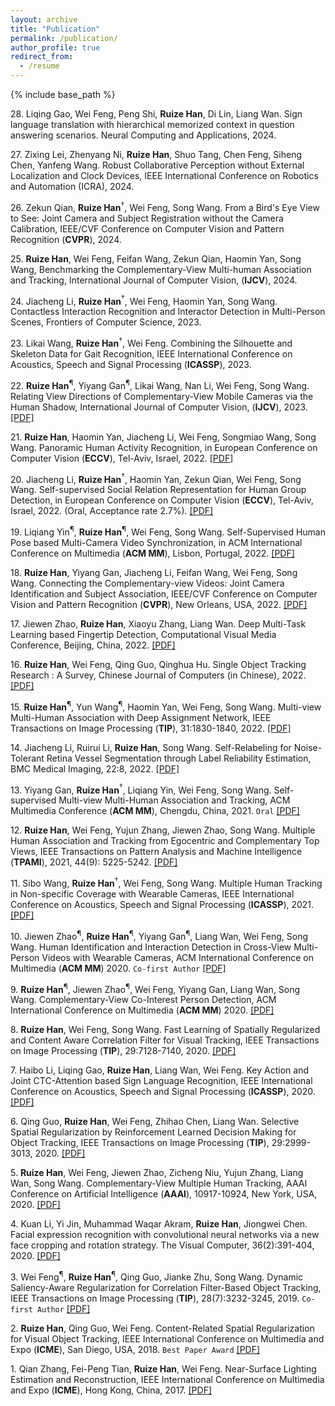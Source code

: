 ```yaml
---
layout: archive
title: "Publication"
permalink: /publication/
author_profile: true
redirect_from:
  - /resume
---
```

{% include base_path %}

28\. Liqing Gao, Wei Feng, Peng Shi, **Ruize Han**, Di Lin, Liang Wan. Sign language translation with hierarchical memorized context in question answering scenarios. Neural Computing and Applications, 2024.

27\. Zixing Lei, Zhenyang Ni, **Ruize Han**, Shuo Tang, Chen Feng, Siheng Chen, Yanfeng Wang. Robust Collaborative Perception without External Localization and Clock Devices, IEEE International Conference on Robotics and Automation (ICRA), 2024.

26\. Zekun Qian, **Ruize Han**$^\dagger$, Wei Feng, Song Wang. From a Bird's Eye View to See: Joint Camera and Subject Registration without the Camera Calibration, IEEE/CVF Conference on Computer Vision and Pattern Recognition (**CVPR**), 2024. 

25\. **Ruize Han**, Wei Feng, Feifan Wang, Zekun Qian, Haomin Yan, Song Wang, Benchmarking the Complementary-View Multi-human Association and Tracking, International Journal of Computer Vision, (**IJCV**), 2024.

24\. Jiacheng Li, **Ruize Han**$^\dagger$, Wei Feng, Haomin Yan, Song Wang. Contactless Interaction Recognition and Interactor Detection in Multi-Person Scenes, Frontiers of Computer Science, 2023.

23\. Likai Wang, **Ruize Han**$^\dagger$, Wei Feng. Combining the Silhouette and Skeleton Data for Gait Recognition, IEEE International Conference on Acoustics, Speech and Signal Processing (**ICASSP**), 2023.

22\. **Ruize Han**<sup>&para;</sup>, Yiyang Gan<sup>&para;</sup>, Likai Wang, Nan Li, Wei Feng, Song Wang. Relating View Directions of Complementary-View Mobile Cameras via the Human Shadow, International Journal of Computer Vision, (**IJCV**), 2023. [[PDF]](https://link.springer.com/article/10.1007/s11263-022-01744-z)

21\. **Ruize Han**, Haomin Yan, Jiacheng Li, Wei Feng, Songmiao Wang, Song Wang. Panoramic Human Activity Recognition, in European Conference on Computer Vision (**ECCV**), Tel-Aviv, Israel, 2022. [[PDF]](http://ruizehan.github.io/files/22-ECCV-PanoAct.pdf)

20\. Jiacheng Li, **Ruize Han**$^\dagger$, Haomin Yan, Zekun Qian, Wei Feng, Song Wang. Self-supervised Social Relation Representation for Human Group Detection, in European Conference on Computer Vision (**ECCV**), Tel-Aviv, Israel, 2022. (Oral, Acceptance rate 2.7%). [[PDF]](http://ruizehan.github.io/files/22-ECCV-SGD.pdf)

19\. Liqiang Yin<sup>&para;</sup>, **Ruize Han**<sup>&para;</sup>, Wei Feng, Song Wang. Self-Supervised Human Pose based Multi-Camera Video Synchronization, in ACM International Conference on Multimedia (**ACM MM**), Lisbon, Portugal, 2022. [[PDF]](http://ruizehan.github.io/files/22-MM-Syn.pdf)

18\. **Ruize Han**, Yiyang Gan, Jiacheng Li, Feifan Wang, Wei Feng, Song Wang. Connecting the Complementary-view Videos: Joint Camera Identification and Subject Association, IEEE/CVF Conference on Computer Vision and Pattern Recognition (**CVPR**), New Orleans, USA, 2022. [[PDF]](https://openaccess.thecvf.com/content/CVPR2022/papers/Han_Connecting_the_Complementary-View_Videos_Joint_Camera_Identification_and_Subject_Association_CVPR_2022_paper.pdf)

17\. Jiewen Zhao, **Ruize Han**, Xiaoyu Zhang, Liang Wan. Deep Multi-Task Learning based Fingertip Detection, Computational Visual Media Conference, Beijing, China, 2022. [[PDF]](http://iccvm.org/2022/papers/poster-6.pdf)

16\. **Ruize Han**, Wei Feng, Qing Guo, Qinghua Hu. Single Object Tracking Research : A Survey, Chinese Journal of Computers (in Chinese), 2022. [[PDF]](http://ruizehan.github.io/files/22-CJC-survey.pdf)

15\. **Ruize Han**<sup>&para;</sup>, Yun Wang<sup>&para;</sup>, Haomin Yan, Wei Feng, Song Wang. Multi-view Multi-Human Association with Deep Assignment Network, IEEE Transactions on Image Processing (**TIP**), 31:1830-1840, 2022. [[PDF]](http://ruizehan.github.io/files/22-TIP_MvMHA.pdf)

14\. Jiacheng Li, Ruirui Li, **Ruize Han**, Song Wang. Self-Relabeling for Noise-Tolerant Retina Vessel Segmentation through Label Reliability Estimation, BMC Medical Imaging, 22:8, 2022. [[PDF]](https://bmcmedimaging.biomedcentral.com/track/pdf/10.1186/s12880-021-00732-y.pdf)

13\. Yiyang Gan, **Ruize Han**$^\dagger$, Liqiang Yin, Wei Feng, Song Wang. Self-supervised Multi-view Multi-Human Association and Tracking, ACM Multimedia Conference (**ACM MM**), Chengdu, China, 2021. `Oral` [[PDF]](http://ruizehan.github.io/files/21-MM_MvMHAT.pdf)

12\. **Ruize Han**, Wei Feng, Yujun Zhang, Jiewen Zhao, Song Wang. Multiple Human Association and Tracking from Egocentric and Complementary Top Views, IEEE Transactions on Pattern Analysis and Machine Intelligence (**TPAMI**), 2021, 44(9): 5225-5242. [[PDF]](https://ieeexplore.ieee.org/document/9394804)

11\. Sibo Wang, **Ruize Han**$^\dagger$, Wei Feng, Song Wang. Multiple Human Tracking in Non-specific Coverage with Wearable Cameras, IEEE International Conference on Acoustics, Speech and Signal Processing (**ICASSP**), 2021. [[PDF]](http://ruizehan.github.io/files/21-ICASSP_NSMHT.pdf)

10\. Jiewen Zhao<sup>&para;</sup>, **Ruize Han**<sup>&para;</sup>, Yiyang Gan<sup>&para;</sup>, Liang Wan, Wei Feng, Song Wang. Human Identification and Interaction Detection in Cross-View Multi-Person Videos with Wearable Cameras, ACM International Conference on Multimedia (**ACM MM**) 2020. `Co-first Author` [[PDF]](http://ruizehan.github.io/files/20-MM-CVID.pdf)

9\. **Ruize Han**<sup>&para;</sup>, Jiewen Zhao<sup>&para;</sup>, Wei Feng, Yiyang Gan, Liang Wan, Song Wang. Complementary-View Co-Interest Person Detection, ACM International Conference on Multimedia (**ACM MM**) 2020. [[PDF]](http://ruizehan.github.io/files/20-MM-CIP.pdf)

8\. **Ruize Han**, Wei Feng, Song Wang. Fast Learning of Spatially Regularized and Content Aware Correlation Filter for Visual Tracking, IEEE Transactions on Image Processing (**TIP**), 29:7128-7140, 2020. [[PDF]](http://ruizehan.github.io/files/20-TIP_WSCF.pdf)

7\. Haibo Li, Liqing Gao, **Ruize Han**, Liang Wan, Wei Feng. Key Action and Joint CTC-Attention based Sign Language Recognition, IEEE International Conference on Acoustics, Speech and Signal Processing (**ICASSP**), 2020. [[PDF]](http://ruizehan.github.io/files/20-ICASSP.pdf) 

6\. Qing Guo, **Ruize Han**, Wei Feng, Zhihao Chen, Liang Wan. Selective Spatial Regularization by Reinforcement Learned Decision Making for Object Tracking, IEEE Transactions on Image Processing (**TIP**), 29:2999-3013, 2020. [[PDF]](http://ruizehan.github.io/files/20-TIP_SSR.pdf)

5\. **Ruize Han**, Wei Feng, Jiewen Zhao, Zicheng Niu, Yujun Zhang, Liang Wan, Song Wang. Complementary-View Multiple Human Tracking, AAAI Conference on Artificial Intelligence (**AAAI**), 10917-10924, New York, USA, 2020. [[PDF]](http://ruizehan.github.io/files/20-AAAI_CVMHT.pdf)

4\. Kuan Li, Yi Jin, Muhammad Waqar Akram, **Ruize Han**, Jiongwei Chen. Facial expression recognition with convolutional neural networks via a new face cropping and rotation strategy. The Visual Computer, 36(2):391-404, 2020. [[PDF]](http://ruizehan.github.io/files/19-VisCom.pdf)

3\. Wei Feng<sup>&para;</sup>, **Ruize Han**<sup>&para;</sup>, Qing Guo, Jianke Zhu, Song Wang. Dynamic Saliency-Aware Regularization for Correlation Filter-Based Object Tracking, IEEE Transactions on Image Processing (**TIP**), 28(7):3232-3245, 2019. `Co-first Author` [[PDF]](http://ruizehan.github.io/files/19_TIP_DSAR.pdf)

2\. **Ruize Han**, Qing Guo, Wei Feng. Content-Related Spatial Regularization for Visual Object Tracking, IEEE International Conference on Multimedia and Expo (**ICME**), San Diego, USA, 2018. `Best Paper Award` [[PDF]](http://ruizehan.github.io/files/18-ICME_CRSR.pdf)

1\. Qian Zhang, Fei-Peng Tian, **Ruize Han**, Wei Feng. Near-Surface Lighting Estimation and Reconstruction, IEEE International Conference on Multimedia and Expo (**ICME**), Hong Kong, China, 2017. [[PDF]](http://ruizehan.github.io/files/17-ICME_NSR.pdf)



